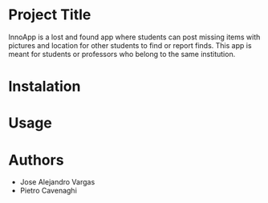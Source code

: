 # Project Title
InnoApp
is a lost and found app where students can post missing items with pictures and location for other students to find or report finds. This app is meant for students or professors who belong to the same institution.
# Instalation
# Usage 
# Authors
- Jose Alejandro Vargas 
- Pietro Cavenaghi 
